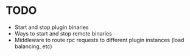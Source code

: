 # TODO

* Start and stop plugin binaries
* Ways to start and stop remote binaries
* Middleware to route rpc requests to different plugin instances (load balancing, etc)
